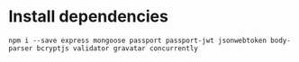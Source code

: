 # Install dependencies

`npm i --save express mongoose passport passport-jwt jsonwebtoken body-parser bcryptjs validator gravatar concurrently`
